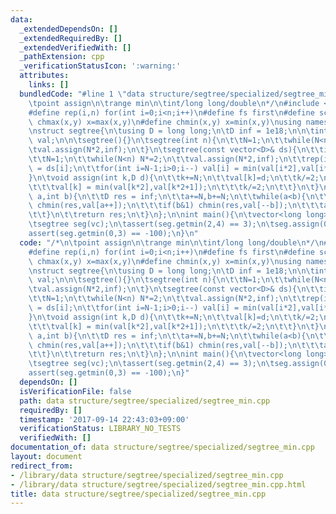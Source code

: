 ```yaml
---
data:
  _extendedDependsOn: []
  _extendedRequiredBy: []
  _extendedVerifiedWith: []
  _pathExtension: cpp
  _verificationStatusIcon: ':warning:'
  attributes:
    links: []
  bundledCode: "#line 1 \"data structure/segtree/specialized/segtree_min.cpp\"\n/*\n\
    \tpoint assign\n\trange min\n\tint/long long/double\n*/\n#include <bits/stdc++.h>\n\
    #define rep(i,n) for(int i=0;i<n;i++)\n#define fs first\n#define sc second\n#define\
    \ chmax(x,y) x=max(x,y)\n#define chmin(x,y) x=min(x,y)\nusing namespace std;\n\
    \nstruct segtree{\n\tusing D = long long;\n\tD inf = 1e18;\n\n\tint N;\n\tvector<D>\
    \ val;\n\n\tsegtree(){}\n\tsegtree(int n){\n\t\tN=1;\n\t\twhile(N<n) N*=2;\n\t\
    \tval.assign(N*2,inf);\n\t}\n\tsegtree(const vector<D>& ds){\n\t\tint n = ds.size();\n\
    \t\tN=1;\n\t\twhile(N<n) N*=2;\n\t\tval.assign(N*2,inf);\n\t\trep(i,n) val[i+N]\
    \ = ds[i];\n\t\tfor(int i=N-1;i>0;i--) val[i] = min(val[i*2],val[i*2+1]);\n\t\
    }\n\tvoid assign(int k,D d){\n\t\tk+=N;\n\t\tval[k]=d;\n\t\tk/=2;\n\t\twhile(k){\n\
    \t\t\tval[k] = min(val[k*2],val[k*2+1]);\n\t\t\tk/=2;\n\t\t}\n\t}\n\tD getmin(int\
    \ a,int b){\n\t\tD res = inf;\n\t\ta+=N,b+=N;\n\t\twhile(a<b){\n\t\t\tif(a&1)\
    \ chmin(res,val[a++]);\n\t\t\tif(b&1) chmin(res,val[--b]);\n\t\t\ta/=2,b/=2;\n\
    \t\t}\n\t\treturn res;\n\t}\n};\n\nint main(){\n\tvector<long long> vc = {1,2,3,4};\n\
    \tsegtree seg(vc);\n\tassert(seg.getmin(2,4) == 3);\n\tseg.assign(0,-100);\n\t\
    assert(seg.getmin(0,3) == -100);\n}\n"
  code: "/*\n\tpoint assign\n\trange min\n\tint/long long/double\n*/\n#include <bits/stdc++.h>\n\
    #define rep(i,n) for(int i=0;i<n;i++)\n#define fs first\n#define sc second\n#define\
    \ chmax(x,y) x=max(x,y)\n#define chmin(x,y) x=min(x,y)\nusing namespace std;\n\
    \nstruct segtree{\n\tusing D = long long;\n\tD inf = 1e18;\n\n\tint N;\n\tvector<D>\
    \ val;\n\n\tsegtree(){}\n\tsegtree(int n){\n\t\tN=1;\n\t\twhile(N<n) N*=2;\n\t\
    \tval.assign(N*2,inf);\n\t}\n\tsegtree(const vector<D>& ds){\n\t\tint n = ds.size();\n\
    \t\tN=1;\n\t\twhile(N<n) N*=2;\n\t\tval.assign(N*2,inf);\n\t\trep(i,n) val[i+N]\
    \ = ds[i];\n\t\tfor(int i=N-1;i>0;i--) val[i] = min(val[i*2],val[i*2+1]);\n\t\
    }\n\tvoid assign(int k,D d){\n\t\tk+=N;\n\t\tval[k]=d;\n\t\tk/=2;\n\t\twhile(k){\n\
    \t\t\tval[k] = min(val[k*2],val[k*2+1]);\n\t\t\tk/=2;\n\t\t}\n\t}\n\tD getmin(int\
    \ a,int b){\n\t\tD res = inf;\n\t\ta+=N,b+=N;\n\t\twhile(a<b){\n\t\t\tif(a&1)\
    \ chmin(res,val[a++]);\n\t\t\tif(b&1) chmin(res,val[--b]);\n\t\t\ta/=2,b/=2;\n\
    \t\t}\n\t\treturn res;\n\t}\n};\n\nint main(){\n\tvector<long long> vc = {1,2,3,4};\n\
    \tsegtree seg(vc);\n\tassert(seg.getmin(2,4) == 3);\n\tseg.assign(0,-100);\n\t\
    assert(seg.getmin(0,3) == -100);\n}"
  dependsOn: []
  isVerificationFile: false
  path: data structure/segtree/specialized/segtree_min.cpp
  requiredBy: []
  timestamp: '2017-09-14 22:43:03+09:00'
  verificationStatus: LIBRARY_NO_TESTS
  verifiedWith: []
documentation_of: data structure/segtree/specialized/segtree_min.cpp
layout: document
redirect_from:
- /library/data structure/segtree/specialized/segtree_min.cpp
- /library/data structure/segtree/specialized/segtree_min.cpp.html
title: data structure/segtree/specialized/segtree_min.cpp
---
```

